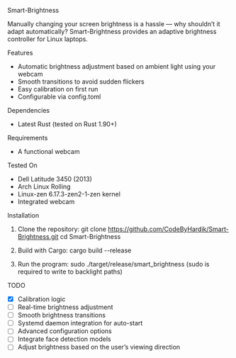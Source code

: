 Smart-Brightness

Manually changing your screen brightness is a hassle — why shouldn’t it adapt automatically?
Smart-Brightness provides an adaptive brightness controller for Linux laptops.

Features
- Automatic brightness adjustment based on ambient light using your webcam
- Smooth transitions to avoid sudden flickers
- Easy calibration on first run
- Configurable via config.toml

Dependencies
- Latest Rust (tested on Rust 1.90+)

Requirements
- A functional webcam

Tested On
- Dell Latitude 3450 (2013)
- Arch Linux Rolling
- Linux-zen 6.17.3-zen2-1-zen kernel
- Integrated webcam

Installation
1. Clone the repository:
   git clone https://github.com/CodeByHardik/Smart-Brightness.git
   cd Smart-Brightness

2. Build with Cargo:
   cargo build --release

3. Run the program:
   sudo ./target/release/smart_brightness
   (sudo is required to write to backlight paths)

TODO
- [x] Calibration logic
- [ ] Real-time brightness adjustment
- [ ] Smooth brightness transitions
- [ ] Systemd daemon integration for auto-start
- [ ] Advanced configuration options
- [ ] Integrate face detection models
- [ ] Adjust brightness based on the user’s viewing direction
